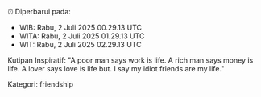 ⏰ Diperbarui pada:
- WIB: Rabu, 2 Juli 2025 00.29.13 UTC
- WITA: Rabu, 2 Juli 2025 01.29.13 UTC
- WIT: Rabu, 2 Juli 2025 02.29.13 UTC

Kutipan Inspiratif:
"A poor man says work is life. A rich man says money is life. A lover says love is life but. I say my idiot friends are my life."


Kategori: friendship

